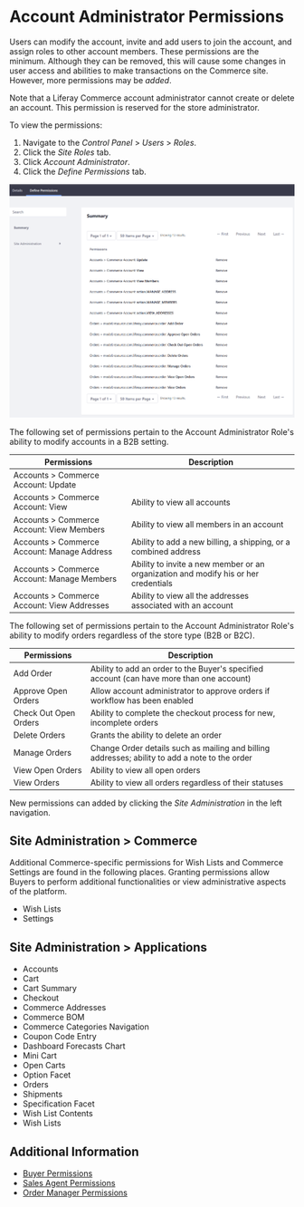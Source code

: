 # Account Administrator Permissions

Users can modify the account, invite and add users to join the account, and assign roles to other account members. These permissions are the minimum. Although they can be removed, this will cause some changes in user access and abilities to make transactions on the Commerce site. However, more permissions may be _added_.

Note that a Liferay Commerce account administrator cannot create or delete an account. This permission is reserved for the store administrator.

To view the permissions:

1. Navigate to the _Control Panel_ > _Users_ > _Roles_.
1. Click the _Site Roles_ tab.
1. Click _Account Administrator_.
1. Click the _Define Permissions_ tab.

![Account Administrator Role Permissions](./account-administrator-permissions/images/01.png)

The following set of permissions pertain to the Account Administrator Role's ability to modify accounts in a B2B setting.

| Permissions | Description |
| --- | --- |
| Accounts > Commerce Account: Update | |
| Accounts > Commerce Account: View | Ability to view all accounts |
| Accounts > Commerce Account: View Members | Ability to view all members in an account |
| Accounts > Commerce Account: Manage Address | Ability to add a new billing, a shipping, or a combined address |
| Accounts > Commerce Account: Manage Members | Ability to invite a new member or an organization and modify his or her credentials |
| Accounts > Commerce Account: View Addresses | Ability to view all the addresses associated with an account |

The following set of permissions pertain to the Account Administrator Role's ability to modify orders regardless of the store type (B2B or B2C).

| Permissions | Description |
| --- | --- |
| Add Order | Ability to add an order to the Buyer's specified account (can have more than one account) |
| Approve Open Orders | Allow account administrator to approve orders if workflow has been enabled |
| Check Out Open Orders | Ability to complete the checkout process for new, incomplete orders |
| Delete Orders | Grants the ability to delete an order |
| Manage Orders | Change Order details such as mailing and billing addresses; ability to add a note to the order |
| View Open Orders | Ability to view all open orders |
| View Orders | Ability to view all orders regardless of their statuses |

New permissions can added by clicking the _Site Administration_ in the left navigation.

## Site Administration  > Commerce

Additional Commerce-specific permissions for Wish Lists and Commerce Settings are found in the following places. Granting permissions allow Buyers to perform additional functionalities or view administrative aspects of the platform.

* Wish Lists
* Settings

## Site Administration > Applications

* Accounts
* Cart
* Cart Summary
* Checkout
* Commerce Addresses
* Commerce BOM
* Commerce Categories Navigation
* Coupon Code Entry
* Dashboard Forecasts Chart
* Mini Cart
* Open Carts
* Option Facet
* Orders
* Shipments
* Specification Facet
* Wish List Contents
* Wish Lists

## Additional Information

* [Buyer Permissions](./buyer-permissions.md)
* [Sales Agent Permissions](./sales-agent-permissions.md)
* [Order Manager Permissions](./order-manager-permissions.md)
